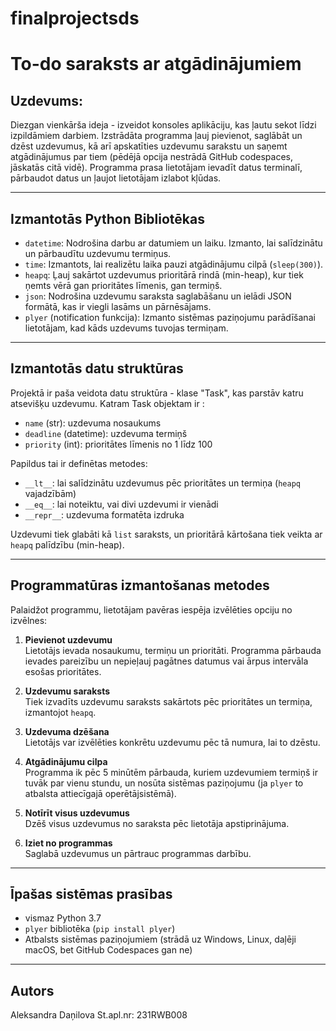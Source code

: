 # finalprojectsds
# To-do saraksts ar atgādinājumiem
## Uzdevums:

Diezgan vienkārša ideja - izveidot konsoles aplikāciju, kas ļautu sekot līdzi izpildāmiem darbiem.    Izstrādāta programma ļauj pievienot, saglābāt un dzēst uzdevumus, kā arī apskatīties uzdevumu sarakstu un saņemt atgādinājumus par tiem (pēdējā opcija nestrādā GitHub codespaces, jāskatās citā vidē). Programma prasa lietotājam ievadīt datus terminalī, pārbaudot datus un ļaujot lietotājam izlabot kļūdas.

---

## Izmantotās Python Bibliotēkas

- `datetime`: Nodrošina darbu ar datumiem un laiku. Izmanto, lai salīdzinātu un pārbaudītu uzdevumu termiņus.
- `time`: Izmantots, lai realizētu laika pauzi atgādinājumu cilpā (`sleep(300)`).
- `heapq`: Ļauj sakārtot uzdevumus prioritārā rindā (min-heap), kur tiek ņemts vērā gan prioritātes līmenis, gan termiņš.
- `json`: Nodrošina uzdevumu saraksta saglabāšanu un ielādi JSON formātā, kas ir viegli lasāms un pārnēsājams.
- `plyer` (notification funkcija): Izmanto sistēmas paziņojumu parādīšanai lietotājam, kad kāds uzdevums tuvojas termiņam.

---

## Izmantotās datu struktūras

Projektā ir paša veidota datu struktūra - klase "Task", kas parstāv katru atsevišķu uzdevumu. Katram Task objektam ir :

- `name` (str): uzdevuma nosaukums
- `deadline` (datetime): uzdevuma termiņš
- `priority` (int): prioritātes līmenis no 1 līdz 100

Papildus tai ir definētas metodes:

- `__lt__`: lai salīdzinātu uzdevumus pēc prioritātes un termiņa (`heapq` vajadzībām)
- `__eq__`: lai noteiktu, vai divi uzdevumi ir vienādi
- `__repr__`: uzdevuma formatēta izdruka

Uzdevumi tiek glabāti kā `list` saraksts, un prioritārā kārtošana tiek veikta ar `heapq` palīdzību (min-heap).

---

## Programmatūras izmantošanas metodes

Palaidžot programmu, lietotājam pavēras iespēja izvēlēties opciju no izvēlnes:

1. **Pievienot uzdevumu**  
   Lietotājs ievada nosaukumu, termiņu un prioritāti. Programma pārbauda ievades pareizību un nepieļauj pagātnes datumus vai ārpus intervāla esošas prioritātes.

2. **Uzdevumu saraksts**  
   Tiek izvadīts uzdevumu saraksts sakārtots pēc prioritātes un termiņa, izmantojot `heapq`.

3. **Uzdevuma dzēšana**  
   Lietotājs var izvēlēties konkrētu uzdevumu pēc tā numura, lai to dzēstu.

4. **Atgādinājumu cilpa**  
   Programma ik pēc 5 minūtēm pārbauda, kuriem uzdevumiem termiņš ir tuvāk par vienu stundu, un nosūta sistēmas paziņojumu (ja `plyer` to atbalsta attiecīgajā operētājsistēmā).

5. **Notīrīt visus uzdevumus**  
   Dzēš visus uzdevumus no saraksta pēc lietotāja apstiprinājuma.

6. **Iziet no programmas**  
   Saglabā uzdevumus un pārtrauc programmas darbību.

---

## Īpašas sistēmas prasības

- vismaz Python 3.7
- `plyer` bibliotēka (`pip install plyer`)
- Atbalsts sistēmas paziņojumiem (strādā uz Windows, Linux, daļēji macOS, bet GitHub Codespaces gan ne)

---

## Autors 

Aleksandra Daņilova
St.apl.nr: 231RWB008